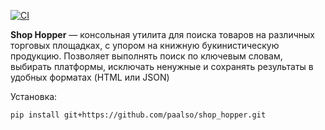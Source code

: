 [![CI](https://github.com/paalso/shop_hopper/actions/workflows/ci.yml/badge.svg)](https://github.com/paalso/shop_hopper/actions/workflows/ci.yml)

**Shop Hopper** — консольная утилита для поиска товаров на различных торговых площадках, с упором на книжную букинистическую продукцию. Позволяет выполнять поиск по ключевым словам, выбирать платформы, исключать ненужные и сохранять результаты в удобных форматах (HTML или JSON)

Установка:
```
pip install git+https://github.com/paalso/shop_hopper.git
```
